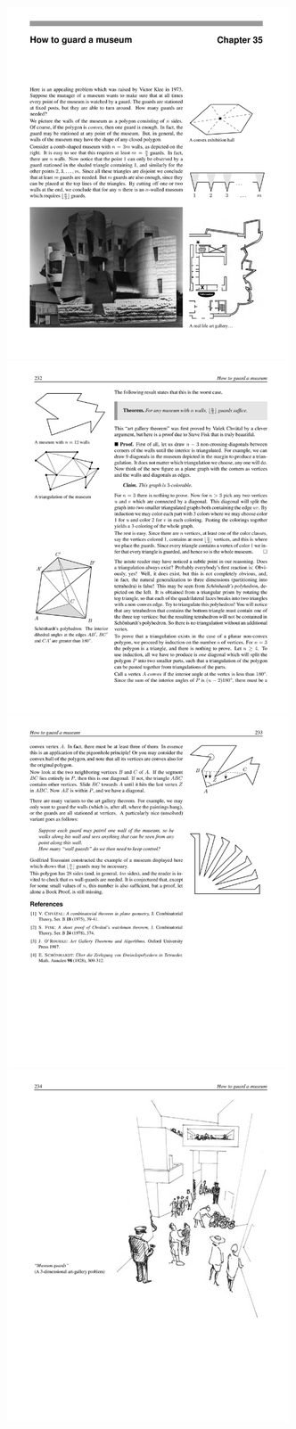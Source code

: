 ![](/img/proofs-from-the-book-240.jpg)
![](/img/proofs-from-the-book-241.jpg)
![](/img/proofs-from-the-book-242.jpg)
![](/img/proofs-from-the-book-243.jpg)
